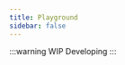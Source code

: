 ```yaml
---
title: Playground
sidebar: false
---
```


:::warning
WIP Developing
:::

<code src="./playground.tsx"></code>
